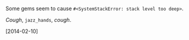 Some gems seem to cause `#<SystemStackError: stack level too deep>`.

_Cough_, `jazz_hands`, _cough_.

[2014-02-10]

